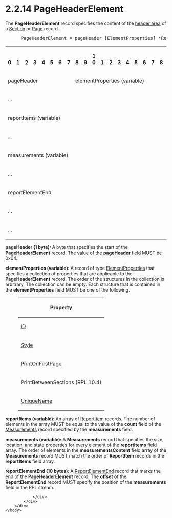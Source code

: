 <html dir="LTR" xmlns:mshelp="http://msdn.microsoft.com/mshelp" xmlns:ddue="http://ddue.schemas.microsoft.com/authoring/2003/5" xmlns:xlink="http://www.w3.org/1999/xlink" xmlns:tool="http://www.microsoft.com/tooltip">
    <head>
        <meta http-equiv="Content-Type" content="text/html; CHARSET=utf-8"></meta>
        <meta name="save" content="history"></meta>
        <title>2.2.14 PageHeaderElement</title>
        <xml>
            <mshelp:toctitle title="2.2.14 PageHeaderElement"></mshelp:toctitle>
            <mshelp:rltitle title="[MS-RPL]: PageHeaderElement"></mshelp:rltitle>
            <mshelp:keyword index="A" term="42322dd8-21a8-4c45-9567-393dfa424736"></mshelp:keyword>
            <mshelp:attr name="DCSext.ContentType" value="open specification"></mshelp:attr>
            <mshelp:attr name="AssetID" value="42322dd8-21a8-4c45-9567-393dfa424736"></mshelp:attr>
            <mshelp:attr name="TopicType" value="kbRef"></mshelp:attr>
            <mshelp:attr name="DCSext.Title" value="[MS-RPL]: PageHeaderElement" />
        </xml>
    </head>
    <body>
        <div id="header">
            <h1 class="heading">2.2.14 PageHeaderElement</h1>
        </div>
        <div id="mainSection">
            <div id="mainBody">
                <div id="allHistory" class="saveHistory"></div>
                <div id="sectionSection0" class="section" name="collapseableSection">
                    

<p>The <b>PageHeaderElement</b> record specifies the content of
the <a href="75ae48f7-746b-4b41-919c-6699fa28b3ef.htm#gt_960b6fc2-f08e-4188-9520-f9f2fb2ad4d2">header area</a> of a <a href="f18f7992-cdb6-4d26-8b6d-dd3977d80ad5.htm">Section</a> or <a href="7675024f-e8f7-4bc1-a889-5ca00ffd8782.htm">Page</a> record.          </p>

<dl>
<dd>
<div><pre> PageHeaderElement = pageHeader [ElementProperties] *ReportItems Measurements ReportElementEnd
</pre></div>
</dd></dl>

<table>
 <tr>
  <th><p><br>0</p></th>
  <th><p><br>1</p></th>
  <th><p><br>2</p></th>
  <th><p><br>3</p></th>
  <th><p><br>4</p></th>
  <th><p><br>5</p></th>
  <th><p><br>6</p></th>
  <th><p><br>7</p></th>
  <th><p><br>8</p></th>
  <th><p><br>9</p></th>
  <th><p>1<br>0</p></th>
  <th><p><br>1</p></th>
  <th><p><br>2</p></th>
  <th><p><br>3</p></th>
  <th><p><br>4</p></th>
  <th><p><br>5</p></th>
  <th><p><br>6</p></th>
  <th><p><br>7</p></th>
  <th><p><br>8</p></th>
  <th><p><br>9</p></th>
  <th><p>2<br>0</p></th>
  <th><p><br>1</p></th>
  <th><p><br>2</p></th>
  <th><p><br>3</p></th>
  <th><p><br>4</p></th>
  <th><p><br>5</p></th>
  <th><p><br>6</p></th>
  <th><p><br>7</p></th>
  <th><p><br>8</p></th>
  <th><p><br>9</p></th>
  <th><p>3<br>0</p></th>
  <th><p><br>1</p></th>
 </tr>
 <tr>
  <td colspan="8">
  <p>pageHeader</p>
  </td>
  <td colspan="24">
  <p>elementProperties
  (variable)</p>
  </td>
 </tr>
 <tr>
  <td colspan="32">
  <p>...</p>
  </td>
 </tr>
 <tr>
  <td colspan="32">
  <p>reportItems
  (variable)</p>
  </td>
 </tr>
 <tr>
  <td colspan="32">
  <p>...</p>
  </td>
 </tr>
 <tr>
  <td colspan="32">
  <p>measurements
  (variable)</p>
  </td>
 </tr>
 <tr>
  <td colspan="32">
  <p>...</p>
  </td>
 </tr>
 <tr>
  <td colspan="32">
  <p>reportElementEnd</p>
  </td>
 </tr>
 <tr>
  <td colspan="32">
  <p>...</p>
  </td>
 </tr>
 <tr>
  <td colspan="16">
  <p>...</p>
  </td>
  
 </tr>
</table>

<p><b>pageHeader (1 byte): </b>A byte that specifies the
start of the <b>PageHeaderElement</b> record. The value of the <b>pageHeader</b>
field MUST be 0x04.</p>

<p><b>elementProperties (variable): </b>A record of type
<a href="d7f6cef2-01c6-4562-a4a0-5f205d79963e.htm">ElementProperties</a> that
specifies a collection of properties that are applicable to the <b>PageHeaderElement</b>
record. The order of the structures in the collection is arbitrary. The
collection can be empty. Each structure that is contained in the <b>elementProperties</b>
field MUST be one of the following.</p>

<dl>
<dd>
<table>
 <thead>
  <tr>
   <th>
   <p>Property</p>
   </th>
  </tr>
 </thead>
 <tr>
  <td>
  <p><a href="cefdcebd-7703-4ba3-a8f1-ba3681283bf7.htm">ID</a></p>
  </td>
 </tr>
 <tr>
  <td>
  <p><a href="04bf25a1-2f43-4acf-b9eb-b9fa2dc45202.htm">Style</a></p>
  </td>
 </tr>
 <tr>
  <td>
  <p><a href="c5ff73cb-c92e-4cd0-a3cc-32f7e76a2471.htm">PrintOnFirstPage</a></p>
  </td>
 </tr>
 <tr>
  <td>
  <p>PrintBetweenSections (RPL 10.4)</p>
  </td>
 </tr>
 <tr>
  <td>
  <p><a href="b754f19b-363f-4318-9d61-6daef05397ea.htm">UniqueName</a></p>
  </td>
 </tr>
</table>
</dd></dl>

<p><b>reportItems (variable): </b>An array of <a href="422387f7-880f-4d86-9e88-2a5d2e8f191e.htm">ReportItem</a> records. The
number of elements in the array MUST be equal to the value of the <b>count</b>
field of the <a href="5c5210d9-a82b-4040-8e79-800e2ee51b52.htm">Measurements</a>
record specified by the <b>measurements</b> field.</p>

<p><b>measurements (variable): </b>A <b>Measurements</b>
record that specifies the size, location, and state properties for every
element of the <b>reportItems</b> field array. The order of elements in the <b>measurementsContent</b>
field array of the <b>Measurements</b> record MUST match the order of <b>ReportItem</b>
records in the <b>reportItems</b> field array.</p>

<p><b>reportElementEnd (10 bytes): </b>A <a href="75f1a870-2f17-4806-b286-e67c7239e103.htm">ReportElementEnd</a> record
that marks the end of the <b>PageHeaderElement</b> record. The <b>offset</b> of
the <b>ReportElementEnd</b> record MUST specify the position of the <b>measurements</b>
field in the RPL stream.</p>


                </div>
            </div>
        </div>
    </body>
</html>